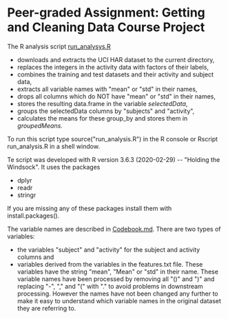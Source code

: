 # Peer-graded Assignment: Getting and Cleaning Data Course Project

The R analysis script [run_analysys.R]("https://github.com/berndca/data_cleaning_assignment/blob/master/run_analysis.R")

* downloads and extracts the UCI HAR dataset to the current directory,
* replaces the integers in the activity data with factors of their labels,
* combines the training and test datasets and their activity and subject data,
* extracts all variable names with "mean" or "std" in their names,
* drops all columns which do NOT have "mean" or "std" in their names,
* stores the resulting data.frame in the variable *selectedData*,
* groups the selectedData columns by "subjects" and "activity",
* calculates the means for these group_by and stores them in *groupedMeans*.

To run this script type source("run_analysis.R") in the R console or Rscript run_analysis.R in a shell window.

Te script was developed with R version 3.6.3 (2020-02-29) -- "Holding the Windsock". It uses the packages 

* dplyr
* readr
* stringr

If you are missing any of these packages install them with install.packages().

The variable names are described in [Codebook.md]("https://github.com/berndca/data_cleaning_assignment/blob/master/Codebook.md"). There are two types of
variables:

* the variables "subject" and "activity" for the subject and activity columns and
* variables derived from the variables in the features.txt file. These variables 
have the string "mean", "Mean" or "std" in their name.
These variable names have been processed by removing all "()" and ")" and replacing 
"-", "," and "(" with "." to avoid problems in downstream processing. However the names 
have not been changed any further to make it easy to understand which variable names in 
the original dataset they are referring to.



